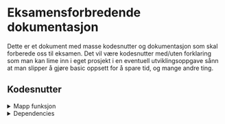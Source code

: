 <h1>Eksamensforbredende dokumentasjon </h1>
<p>Dette er et dokument med masse kodesnutter og dokumentasjon som skal forberede oss til eksamen. Det vil være kodesnutter med/uten forklaring som man kan lime inn i eget prosjekt i en eventuell utviklingsoppgave sånn at man slipper å gjøre basic oppsett for å spare tid, og mange andre ting. </p>

<summary><h2>Kodesnutter</h2> </summary>
<details>
<summary>Mapp funksjon </summary>
<details>
<summary>  Med forklaring</summary>

```jsx

//FRONTEND

//axios brukes fordi axios er best ;)
import axios from 'axios';
import { useEffect, useState } from 'react';

export default function Products() {
    const [arrayData, setArrayData] = useState([]);
    
    useEffect(() => {
        // Legg til eget API her
        axios.get('/getData').then((response) => {
            setArrayData(response.data)
        })
        //onloadstart velges sånn at appen bare vil kjøre denne funksjonen en gang, altså når appen lastes inn.
    }, [onloadstart])

    // VIKTIG!! FJERN ALLE HTML KOMMENTARER FRA KODEN OM DU BRUKER DENNE. DISSE ER BARE HER FOR FORKLARING OG VIL SKAPE PROBLEMER I REACT-PROSJEKTET DITT!
    return (
        <div className='pageContainer'>
            <div className='itemContainer'>
            <!--This is a comment. Comments are not displayed in the browser-->
                {arrayData.map((array) => (

                    <!--Alt innenfor denne map funksjonen er bare eksempler som må byttes ut med egen data når du bruker denne kodesnutten. Om du skal bruke noe fra arrayet skal du skrive navnet til arrayet i parentesen i funksjonen og derreter skrive hvilken data du vil ha. Husk å ha curly-brackets rundt. F.eks. {array.navn} -->

                    <!--Eksempelkode -->
                    <h1>{array.navn}</h1>
                    <img src={array.bildeBane}>
                    <p>{array.pris}</p>
                ))}
            </div>
        </div>
    ); 
}
```

``` js

// BACKEND

//Backend modulene vi bruker
const express = require('express')
const port = process.env.PORT || 8081
const app = express()
app.use(express.static("build"));
app.use(express.json());
const cors = require("cors")
app.use(cors());
const mysql = require('mysql2');

// Et objekt med parameterene som brukes når vi kobler til databasen. dbConfig gjør ikke noe på egen hånd.
const dbConfig = {
    //Sjekk at brukernavn og passord stemmer, så lenge du bruker MAMP skal ikke dette være et problem (Om du heter Martin skal passordet være tomt, med mindre du har endret på det siden tirsdag 04.06.2024)
    user: 'root',
    password: 'root',
    //husk å velge riktig databasenavn
    database: 'kantinedatabase',
    //Dette trenger du ikke endre selv hvis du skal ha front-end på en pc og back-end på en annen
    host: 'localhost',
    // Om du bruker MAC-OS kan det hende at du må bytte port.
    port: 3306,
}

//Linjene under etablerer en tilkobling med databasen hver gang node-serveren starter, og bruker parameterene satt i dbConfig
const connection = mysql.createConnection(dbConfig);
connection.connect();
connection.connect((err) => {   if (err) {
    console.error('Error connecting to database:', err.stack);
    return;}
    console.log('Connected to database.'); });

//Får node-serveren til å høre etter når noen sender en request til porten definert øverst i backend koden.
app.listen(port, () => console.log("Server started" + port))

app.get("/getMerchandise", async (req, res) => {
    // Kobler til databasen og sender en spørring
    connection.connect( function (err) {
        if (err) {
          console.error('error connecting: ' + err.stack);
          return;
        }
        console.log('connected as id ' + connection.threadId);
      }
      );
      //SQL spørringen som sendes til databasen
      connection.query('SELECT * FROM meny WHERE antall > 0', function (error, results, fields) {
        if (error) throw error;
        //Sender resultatet av spørringen til front-end
        res.send(JSON.stringify(results))
      });
  });
  

```
</details>
<details>
    <summary>Bare kode</summary>

```jsx

// FRONTEND

import axios from 'axios';
import { useEffect, useState } from 'react';

export default function Products() {
    const [arrayData, setArrayData] = useState([]);
    
    useEffect(() => {
        axios.get('/getData').then((response) => {
            setArrayData(response.data)
        })
    }, [onloadstart])


    return (
        <div className='pageContainer'>
            <div className='itemContainer'>
                {arrayData.map((array) => (

                ))}
            </div>
        </div>
    ); 
}
```

```js

//BACKEND

const express = require('express')
const port = process.env.PORT || 8081
const app = express()
app.use(express.static("build"));
app.use(express.json());
const cors = require("cors")
app.use(cors());
const mysql = require('mysql2');


const dbConfig = {
    user: 'root',
    password: 'root',
    database: 'databasenavn',
    host: 'localhost',
    port: 3306,
}

const connection = mysql.createConnection(dbConfig);
connection.connect();
connection.connect((err) => {   if (err) {
    console.error('Error connecting to database:', err.stack);
    return;}
    console.log('Connected to database.'); });

app.listen(port, () => console.log("Server started" + port))

app.get("/getData", async (req, res) => {
    connection.connect( function (err) {
        if (err) {
          console.error('error connecting: ' + err.stack);
          return;
        }
        console.log('connected as id ' + connection.threadId);
      }
      );
      connection.query('SELECT * FROM tabellnavn', function (error, results, fields) {
        if (error) throw error;
        console.log('The solution is: ', JSON.stringify(""));
        res.send(JSON.stringify(results))
      });      
  });
  

```
</details>
</details>
<details>
<summary>Dependencies </summary>

| Name | Feature |
| -----| ------- |
| Express| Used to make API's and to handle different HTTP-requests from diferent URL's.|
| Cors | Makes it possible to use HTTP-requests on cross origins/devices.|
| FS| Filesystem used to store, acess and change data on device/operating system.|
| | |
| | |
| | |
| | |
| | |
| | |
</details>
